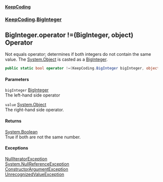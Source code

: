 #### [KeepCoding](index.md 'index')
### [KeepCoding](KeepCoding.md 'KeepCoding').[BigInteger](KeepCoding_BigInteger.md 'KeepCoding.BigInteger')
## BigInteger.operator !=(BigInteger, object) Operator
Not equals operator; determines if both integers do not contain the same value. The [System.Object](https://docs.microsoft.com/en-us/dotnet/api/System.Object 'System.Object') is casted as a [BigInteger](KeepCoding_BigInteger.md 'KeepCoding.BigInteger').  
```csharp
public static bool operator !=(KeepCoding.BigInteger bigInteger, object value);
```
#### Parameters
<a name='KeepCoding_BigInteger_op_Inequality(KeepCoding_BigInteger_object)_bigInteger'></a>
`bigInteger` [BigInteger](KeepCoding_BigInteger.md 'KeepCoding.BigInteger')  
The left-hand side operator
  
<a name='KeepCoding_BigInteger_op_Inequality(KeepCoding_BigInteger_object)_value'></a>
`value` [System.Object](https://docs.microsoft.com/en-us/dotnet/api/System.Object 'System.Object')  
The right-hand side operator.
  
#### Returns
[System.Boolean](https://docs.microsoft.com/en-us/dotnet/api/System.Boolean 'System.Boolean')  
True if both are not the same number.
#### Exceptions
[NullIteratorException](KeepCoding_Internal_NullIteratorException.md 'KeepCoding.Internal.NullIteratorException')  
[System.NullReferenceException](https://docs.microsoft.com/en-us/dotnet/api/System.NullReferenceException 'System.NullReferenceException')  
[ConstructorArgumentException](KeepCoding_Internal_ConstructorArgumentException.md 'KeepCoding.Internal.ConstructorArgumentException')  
[UnrecognizedValueException](KeepCoding_Internal_UnrecognizedValueException.md 'KeepCoding.Internal.UnrecognizedValueException')  
